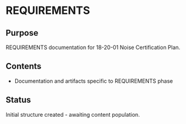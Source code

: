 # REQUIREMENTS

## Purpose
REQUIREMENTS documentation for 18-20-01 Noise Certification Plan.

## Contents
- Documentation and artifacts specific to REQUIREMENTS phase

## Status
Initial structure created - awaiting content population.
